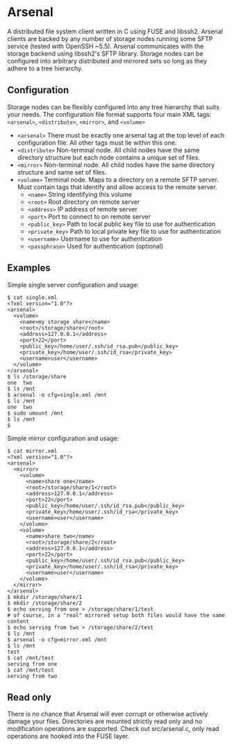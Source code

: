 # Arsenal

A distributed file system client written in C using FUSE and libssh2. Arsenal
clients are backed by any number of storage nodes running some SFTP service
(tested with OpenSSH ~5.5). Arsenal communicates with the storage backend using
libssh2's SFTP library. Storage nodes can be configured into arbitrary
distributed and mirrored sets so long as they adhere to a tree hierarchy.

## Configuration

Storage nodes can be flexibly configured into any tree hierarchy that suits your needs. The configuration file format supports four main XML tags: `<arsenal>`, `<distribute>`, `<mirror>`, and `<volume>`

* `<arsenal>`     There must be exactly one arsenal tag at the top level of each configuration file. All other tags must lie within this one.
* `<distribute>`  Non-terminal node. All child nodes have the same directory structure but each node contains a unique set of files.
* `<mirror>`      Non-terminal node. All child nodes have the same directory structure and same set of files.
* `<volume>`      Terminal node. Maps to a directory on a remote SFTP server. Must contain tags that identify and allow access to the remote server.
  * `<name>`         String identifying this volume
  * `<root>`         Root directory on remote server
  * `<address>`      IP address of remote server
  * `<port>`         Port to connect to on remote server
  * `<public_key>`   Path to local public key file to use for authentication
  * `<private_key>`  Path to local private key file to use for authentication
  * `<username>`     Username to use for authentication
  * `<passphrase>`   Used for authentication (optional)

## Examples

Simple single server configuration and usage:

    $ cat single.xml
    <?xml version="1.0"?>
    <arsenal>
      <volume>
        <name>my storage share</name>
        <root>/storage/share</root>
        <address>127.0.0.1</address>
        <port>22</port>
        <public_key>/home/user/.ssh/id_rsa.pub</public_key>
        <private_key>/home/user/.ssh/id_rsa</private_key>
        <username>user</username>
      </volume>
    </arsenal>
    $ ls /storage/share
    one  two
    $ ls /mnt
    $ arsenal -o cfg=single.xml /mnt
    $ ls /mnt
    one  two
    $ sudo umount /mnt
    $ ls /mnt
    $

Simple mirror configuration and usage:

    $ cat mirror.xml
    <?xml version="1.0"?>
    <arsenal>
      <mirror>
        <volume>
          <name>share one</name>
          <root>/storage/share/1</root>
          <address>127.0.0.1</address>
          <port>22</port>
          <public_key>/home/user/.ssh/id_rsa.pub</public_key>
          <private_key>/home/user/.ssh/id_rsa</private_key>
          <username>user</username>
        </volume>
        <volume>
          <name>share two</name>
          <root>/storage/share/2</root>
          <address>127.0.0.1</address>
          <port>22</port>
          <public_key>/home/user/.ssh/id_rsa.pub</public_key>
          <private_key>/home/user/.ssh/id_rsa</private_key>
          <username>user</username>
        </volume>
      </mirror>
    </arsenal>
    $ mkdir /storage/share/1
    $ mkdir /storage/share/2
    $ echo serving from one > /storage/share/1/test
    # of course, in a "real" mirrored setup both files would have the same content
    $ echo serving from two > /storage/share/2/test
    $ ls /mnt
    $ arsenal -o cfg=mirror.xml /mnt
    $ ls /mnt
    test
    $ cat /mnt/test
    serving from one
    $ cat /mnt/test
    serving from two


## Read only

There is no chance that Arsenal will ever corrupt or otherwise actively damage
your files. Directories are mounted strictly read only and no modification
operations are supported. Check out src/arsenal.c, only read operations are
hooked into the FUSE layer.
